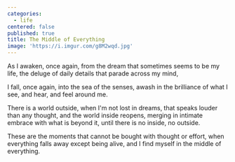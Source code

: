 ```yaml
---
categories:
  - life
centered: false
published: true
title: The Middle of Everything
image: 'https://i.imgur.com/g8M2wqd.jpg'
---
```

As I awaken, once again,
from the dream 
that sometimes seems 
to be my life,
the deluge of daily details
that parade across my mind,

I fall, once again,
into the sea of the senses,
awash in the brilliance
of what I see,
and hear, and feel
around me.

There is a world outside,
when I'm not lost in dreams,
that speaks louder than any thought,
and the world inside reopens,
merging in intimate embrace 
with what is beyond it, 
until there is no inside,
no outside.

These are the moments
that cannot be bought
with thought or effort,
when everything falls away
except being alive,
and I find myself 
in the middle 
of everything.

